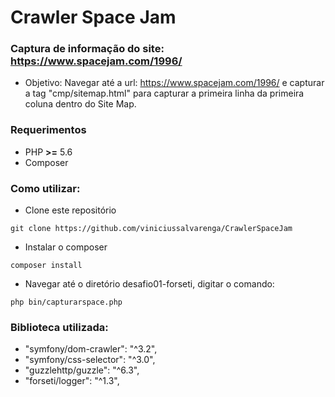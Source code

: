 # Crawler Space Jam

### Captura de informação do site: https://www.spacejam.com/1996/

* Objetivo: Navegar até a url: https://www.spacejam.com/1996/ e capturar a tag "cmp/sitemap.html" para capturar a primeira linha da primeira coluna dentro do Site Map.

### Requerimentos
* PHP **>=** 5.6
* Composer

### Como utilizar:
* Clone este repositório 
```
git clone https://github.com/viniciussalvarenga/CrawlerSpaceJam
```
* Instalar o composer
```
composer install
```
* Navegar até o diretório desafio01-forseti, digitar o comando:
```
php bin/capturarspace.php
```

### Biblioteca utilizada:
* "symfony/dom-crawler": "^3.2",
* "symfony/css-selector": "^3.0",
* "guzzlehttp/guzzle": "^6.3",
* "forseti/logger": "^1.3",

